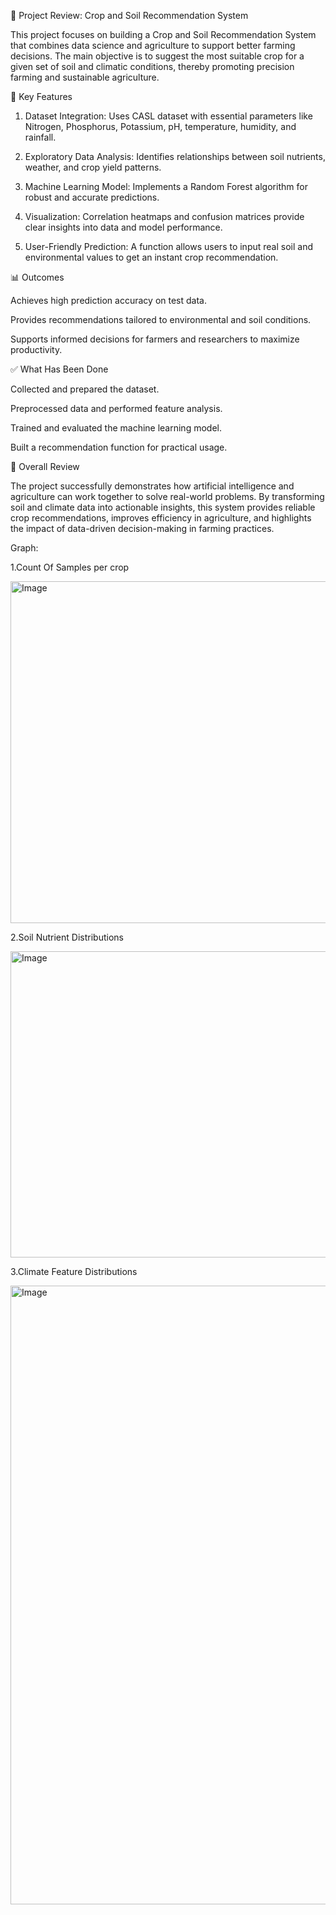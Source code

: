 🌟 Project Review: Crop and Soil Recommendation System

This project focuses on building a Crop and Soil Recommendation System that combines data science and agriculture to support better farming decisions. The main objective is to suggest the most suitable crop for a given set of soil and climatic conditions, thereby promoting precision farming and sustainable agriculture.

🔑 Key Features

1. Dataset Integration: Uses CASL dataset with essential parameters like Nitrogen, Phosphorus, Potassium, pH, temperature, humidity, and rainfall.


2. Exploratory Data Analysis: Identifies relationships between soil nutrients, weather, and crop yield patterns.


3. Machine Learning Model: Implements a Random Forest algorithm for robust and accurate predictions.


4. Visualization: Correlation heatmaps and confusion matrices provide clear insights into data and model performance.


5. User-Friendly Prediction: A function allows users to input real soil and environmental values to get an instant crop recommendation.



📊 Outcomes

Achieves high prediction accuracy on test data.

Provides recommendations tailored to environmental and soil conditions.

Supports informed decisions for farmers and researchers to maximize productivity.


✅ What Has Been Done

Collected and prepared the dataset.

Preprocessed data and performed feature analysis.

Trained and evaluated the machine learning model.

Built a recommendation function for practical usage.


🌱 Overall Review

The project successfully demonstrates how artificial intelligence and agriculture can work together to solve real-world problems. By transforming soil and climate data into actionable insights, this system provides reliable crop recommendations, improves efficiency in agriculture, and highlights the impact of data-driven decision-making in farming practices.

Graph:

1.Count Of Samples per crop

<img width="1073" height="547" alt="Image" src="https://github.com/user-attachments/assets/aa89cac5-c960-493e-b483-e81bf7b9d7d3" />

2.Soil Nutrient Distributions

<img width="1489" height="490" alt="Image" src="https://github.com/user-attachments/assets/e0631e5d-6ada-4786-ba63-76a3fd23176d" />

3.Climate Feature Distributions

<img width="1189" height="990" alt="Image" src="https://github.com/user-attachments/assets/b0d30fba-2761-42b8-a8c2-7ce82daab5e9" />
